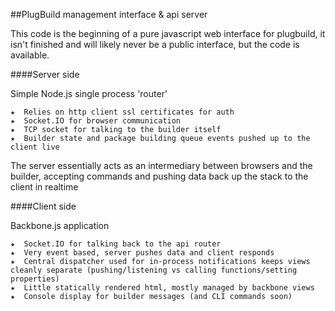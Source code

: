 ##PlugBuild management interface & api server

This code is the beginning of a pure javascript web interface for plugbuild, it isn't finished and will likely never be a public interface, but the code is available.

####Server side

Simple Node.js single process 'router'
	
	★  Relies on http client ssl certificates for auth
	★  Socket.IO for browser communication
	★  TCP socket for talking to the builder itself
	★  Builder state and package building queue events pushed up to the client live

The server essentially acts as an intermediary between browsers and the builder, accepting commands and pushing data back up the stack to the client in realtime

        


####Client side

Backbone.js application

    ★  Socket.IO for talking back to the api router
    ★  Very event based, server pushes data and client responds
    ★  Central dispatcher used for in-process notifications keeps views cleanly separate (pushing/listening vs calling functions/setting properties)    
    ★  Little statically rendered html, mostly managed by backbone views
    ★  Console display for builder messages (and CLI commands soon)
